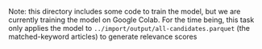 Note: this directory includes some code to train the model, but we are
currently training the model on Google Colab. For the time being, this task
only applies the model to `../import/output/all-candidates.parquet` (the
matched-keyword articles) to generate relevance scores
